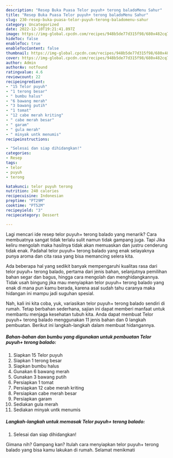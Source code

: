 ```yaml
---
description: "Resep Buka Puasa Telor puyuh+ terong baladoMenu Sahur"
title: "Resep Buka Puasa Telor puyuh+ terong baladoMenu Sahur"
slug: 230-resep-buka-puasa-telor-puyuh-terong-baladomenu-sahur
category: Uncategorized
date: 2022-12-10T19:21:41.897Z
image: https://img-global.cpcdn.com/recipes/948b5de77d315f98/680x482cq70/telor-puyuh-terong-balado-foto-resep-utama.jpg
hideToc: false
enableToc: true
enableTocContent: false
thumbnail: https://img-global.cpcdn.com/recipes/948b5de77d315f98/680x482cq70/telor-puyuh-terong-balado-foto-resep-utama.jpg
cover: https://img-global.cpcdn.com/recipes/948b5de77d315f98/680x482cq70/telor-puyuh-terong-balado-foto-resep-utama.jpg
author: Admin
authorAv: notfound
ratingvalue: 4.6
reviewcount: 22
recipeingredient:
- "15 Telor puyuh"
- "1 terong besar"
- " bumbu halus"
- "6 bawang merah"
- "3 bawang putih"
- "1 tomat"
- "12 cabe merah kriting"
- " cabe merah besar"
- " garam"
- " gula merah"
- " minyak untk menumis"
recipeinstructions:

- "Selesai dan siap dihidangkan!"
categories:
- Resep
tags:
- telor
- puyuh
- terong

katakunci: telor puyuh terong 
nutrition: 240 calories
recipecuisine: Indonesian
preptime: "PT29M"
cooktime: "PT52M"
recipeyield: "3"
recipecategory: Dessert

---
```



Lagi mencari ide resep telor puyuh+ terong balado yang menarik? Cara membuatnya sangat tidak terlalu sulit namun tidak gampang juga. Tapi Jika keliru mengolah maka hasilnya tidak akan memuaskan dan justru cenderung tidak enak. Padahal telor puyuh+ terong balado yang enak selayaknya punya aroma dan cita rasa yang bisa memancing selera kita.


Ada beberapa hal yang sedikit banyak mempengaruhi kualitas rasa dari telor puyuh+ terong balado, pertama dari jenis bahan, selanjutnya pemilihan bahan segar dan bagus, hingga cara mengolah dan menghidangkannya. Tidak usah bingung jika mau menyiapkan telor puyuh+ terong balado yang enak di mana pun kamu berada, karena asal sudah tahu caranya maka hidangan ini mampu jadi suguhan spesial.




Nah, kali ini kita coba, yuk, variasikan telor puyuh+ terong balado sendiri di rumah. Tetap berbahan sederhana, sajian ini dapat memberi manfaat untuk membantu menjaga kesehatan tubuh kita. Anda dapat membuat Telor puyuh+ terong balado menggunakan 11 jenis bahan dan 0 langkah pembuatan. Berikut ini langkah-langkah dalam membuat hidangannya.

<!--inarticleads1-->

##### Bahan-bahan dan bumbu yang digunakan untuk pembuatan Telor puyuh+ terong balado:

1. Siapkan 15 Telor puyuh
1. Siapkan 1 terong besar
1. Siapkan  bumbu halus
1. Gunakan 6 bawang merah
1. Gunakan 3 bawang putih
1. Persiapkan 1 tomat
1. Persiapkan 12 cabe merah kriting
1. Persiapkan  cabe merah besar
1. Persiapkan  garam
1. Sediakan  gula merah
1. Sediakan  minyak untk menumis




<!--inarticleads2-->

##### Langkah-langkah untuk memasak Telor puyuh+ terong balado:


1. Selesai dan siap dihidangkan!



Gimana nih? Gampang kan? Itulah cara menyiapkan telor puyuh+ terong balado yang bisa kamu lakukan di rumah. Selamat menikmati
